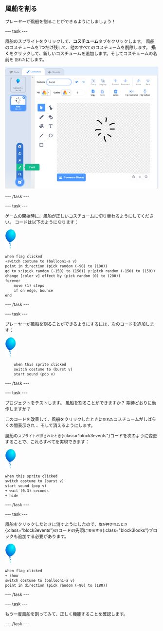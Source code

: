 ## 風船を割る

プレーヤーが風船を割ることができるようにしましょう！

--- task ---

風船のスプライトをクリックして、**コスチューム**タブをクリックします。 風船のコスチュームを1つだけ残して、他のすべてのコスチュームを削除します。 **描く**をクリックして、新しいコスチュームを追加します。そしてコスチュームの名前を `割れた`にします。

![割れたという名前の風船のコスチューム](images/balloons-costume.png)

--- /task ---

--- task ---

ゲームの開始時に、風船が正しいコスチュームに切り替わるようにしてください。 コードは以下のようになります：

![風船のスプライト](images/balloon-sprite.png)

```blocks3
when flag clicked
+switch costume to (balloon1-a v)
point in direction (pick random (-90) to (180))
go to x:(pick random (-150) to (150)) y:(pick random (-150) to (150))
change [color v] effect by (pick random (0) to (200))
forever
    move (1) steps
    if on edge, bounce
end
```

--- /task ---

--- task ---

プレーヤーが風船を割ることができるようにするには、次のコードを追加します：

![風船のスプライト](images/balloon-sprite.png)

```blocks3
    when this sprite clicked
    switch costume to (burst v)
    start sound (pop v)
```

--- /task ---

--- task ---

プロジェクトをテストします。 風船を割ることができますか？ 期待どおりに動作しますか？

このコードを改善して、風船をクリックしたときに`割れた`コスチュームがしばらくの間表示され 、そして消えるようにします。

風船の`スプライトが押されたとき`{:class="block3events"}コードを次のように変更することで、これらすべてを実現できます：

![風船のスプライト](images/balloon-sprite.png)

```blocks3
when this sprite clicked
switch costume to (burst v)
start sound (pop v)
+ wait (0.3) seconds
+ hide
```

--- /task ---

--- task ---

風船をクリックしたときに消すようにしたので、`旗が押されたとき`{:class="block3events"}のコードの先頭に`表示する`{:class="block3looks"}ブロックも追加する必要があります。

![風船のスプライト](images/balloon-sprite.png)

```blocks3
when flag clicked
+ show
switch costume to (balloon1-a v)
point in direction (pick random (-90) to (180))
```

--- /task ---

--- task ---

もう一度風船を割ってみて、正しく機能することを確認します。

--- /task ---
